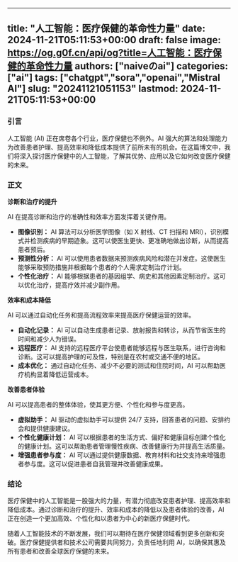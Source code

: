 
---
title: "人工智能：医疗保健的革命性力量"
date: 2024-11-21T05:11:53+00:00
draft: false
image: https://og.g0f.cn/api/og?title=人工智能：医疗保健的革命性力量
authors: ["naiveのai"]
categories: ["ai"]
tags: ["chatgpt","sora","openai","Mistral AI"]
slug: "20241121051153"
lastmod: 2024-11-21T05:11:53+00:00
---
### 引言

人工智能 (AI) 正在席卷各个行业，医疗保健也不例外。AI 强大的算法和处理能力为改善患者护理、提高效率和降低成本提供了前所未有的机会。在这篇博文中，我们将深入探讨医疗保健中的人工智能，了解其优势、应用以及它如何改变医疗保健的未来。

### 正文

**诊断和治疗的提升**

AI 在提高诊断和治疗的准确性和效率方面发挥着关键作用。

* **图像识别：** AI 算法可以分析医学图像（如 X 射线、CT 扫描和 MRI），识别模式并检测疾病的早期迹象。这可以使医生更快、更准确地做出诊断，从而提高患者预后。
* **预测性分析：** AI 可以使用患者数据来预测疾病风险和潜在并发症。这使医生能够采取预防措施并根据每个患者的个人需求定制治疗计划。
* **个性化治疗：** AI 能够根据患者的基因组学、病史和其他因素定制治疗。这可以优化治疗，提高疗效并减少副作用。

**效率和成本降低**

AI 可以通过自动化任务和提高流程效率来提高医疗保健运营的效率。

* **自动化记录：** AI 可以自动生成患者记录、放射报告和转诊，从而节省医生的时间和减少人为错误。
* **远程医疗：** AI 支持的远程医疗平台使患者能够远程与医生联系，进行咨询和诊断。这可以提高护理的可及性，特别是在农村或交通不便的地区。
* **成本优化：** 通过自动化任务、减少不必要的测试和住院时间，AI 可以帮助医疗机构显着降低运营成本。

**改善患者体验**

AI 可以提高患者的整体体验，使其更方便、个性化和参与度更高。

* **虚拟助手：** AI 驱动的虚拟助手可以提供 24/7 支持，回答患者的问题、安排约会和提供健康建议。
* **个性化健康计划：** AI 可以根据患者的生活方式、偏好和健康目标创建个性化的健康计划。这可以帮助患者管理慢性疾病、改善健康行为并提高生活质量。
* **增强患者参与度：** AI 可以通过提供健康数据、教育材料和社交支持来增强患者参与度。这可以促进患者自我管理并改善健康成果。

### 结论

医疗保健中的人工智能是一股强大的力量，有潜力彻底改变患者护理、提高效率和降低成本。通过诊断和治疗的提升、效率和成本的降低以及患者体验的改善，AI 正在创造一个更加高效、个性化和以患者为中心的新医疗保健时代。

随着人工智能技术的不断发展，我们可以期待在医疗保健领域看到更多创新和突破。医疗保健提供者和技术公司需要共同努力，负责任地利用 AI，以确保其惠及所有患者和改善全球医疗保健的未来。